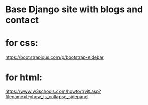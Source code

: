 # Base Django site with blogs and contact

# for css: 
https://bootstrapious.com/p/bootstrap-sidebar

# for html: 
https://www.w3schools.com/howto/tryit.asp?filename=tryhow_js_collapse_sidepanel
